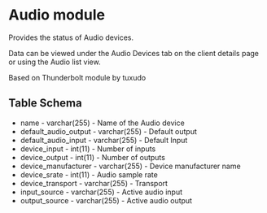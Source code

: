 Audio module
==============

Provides the status of Audio devices.

Data can be viewed under the Audio Devices tab on the client details page or using the Audio list view.

Based on Thunderbolt module by tuxudo

Table Schema
---
* name - varchar(255) - Name of the Audio device
* default_audio_output - varchar(255) - Default output
* default_audio_input - varchar(255) - Default Input
* device_input - int(11) - Number of inputs
* device_output - int(11) - Number of outputs
* device_manufacturer - varchar(255) - Device manufacturer name
* device_srate - int(11) - Audio sample rate
* device_transport - varchar(255) - Transport
* input_source - varchar(255) - Active audio input
* output_source - varchar(255) - Active audio output